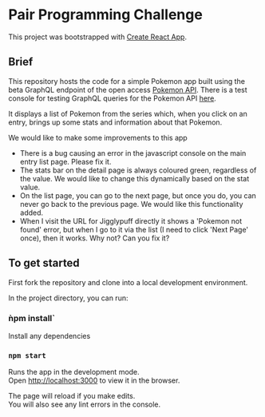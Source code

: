 # Pair Programming Challenge

This project was bootstrapped with [Create React App](https://github.com/facebook/create-react-app).

## Brief

This repository hosts the code for a simple Pokemon app built using the beta GraphQL endpoint of the open access [Pokemon API](https://pokeapi.co/). There is a test console for testing GraphQL queries for the Pokemon API [here](https://beta.pokeapi.co/graphql/console/).

It displays a list of Pokemon from the series which, when you click on an entry, brings up some stats and information about that Pokemon.

We would like to make some improvements to this app

- There is a bug causing an error in the javascript console on the main entry list page. Please fix it.
- The stats bar on the detail page is always coloured green, regardless of the value. We would like to change this dynamically based on the stat value.
- On the list page, you can go to the next page, but once you do, you can never go back to the previous page. We would like this functionality added.
- When I visit the URL for Jigglypuff directly it shows a 'Pokemon not found' error, but when I go to it via the list (I need to click 'Next Page' once), then it works. Why not? Can you fix it?

## To get started

First fork the repository and clone into a local development environment.

In the project directory, you can run:

### ǹpm install`

Install any dependencies

### `npm start`

Runs the app in the development mode.\
Open [http://localhost:3000](http://localhost:3000) to view it in the browser.

The page will reload if you make edits.\
You will also see any lint errors in the console.
